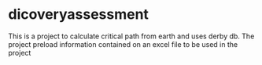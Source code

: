 # dicoveryassessment
This is a project to calculate critical path from earth and uses derby db. The project preload information contained on an excel file to be used in the project
